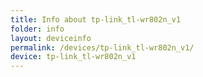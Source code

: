 ```yaml
---
title: Info about tp-link_tl-wr802n_v1
folder: info
layout: deviceinfo
permalink: /devices/tp-link_tl-wr802n_v1/
device: tp-link_tl-wr802n_v1
---
```

